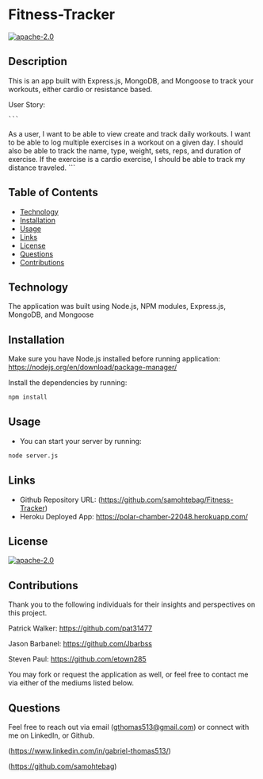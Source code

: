 # Fitness-Tracker

[![apache-2.0](https://img.shields.io/badge/license-apache--2.0-green?style=plastic)](https://www.apache.org/licenses/LICENSE-2.0)

## Description

This is an app built with Express.js, MongoDB, and Mongoose to track your workouts, either cardio or resistance based.

User Story:

    ```
As a user, I want to be able to view create and track daily workouts. I want to be able to log multiple exercises in a workout on a given day. I should also be able to track the name, type, weight, sets, reps, and duration of exercise. If the exercise is a cardio exercise, I should be able to track my distance traveled.
    ```


## Table of Contents
  * [Technology](#technology)
  * [Installation](#installation)
  * [Usage](#usage)
  * [Links](#links)
  * [License](#license)
  * [Questions](#questions)
  * [Contributions](#contributions)


<a name="#technology"></a>

## Technology

The application was built using Node.js, NPM modules, Express.js, MongoDB, and Mongoose


<a name="#installation"></a>

## Installation

Make sure you have Node.js installed before running application: https://nodejs.org/en/download/package-manager/

Install the dependencies by running:

```bash
npm install
```


<a name="#usage"></a>

## Usage

* You can start your server by running:
```bash
node server.js
```


<a name="#links"></a>

## Links
 
  * Github Repository URL: (https://github.com/samohtebag/Fitness-Tracker)
  * Heroku Deployed App: https://polar-chamber-22048.herokuapp.com/
  

<a name="#license"></a>

## License

  [![apache-2.0](https://img.shields.io/badge/license-apache--2.0-green?style=plastic)](https://www.apache.org/licenses/LICENSE-2.0)

  

<a name="#contributions"></a>

## Contributions

Thank you to the following individuals for their insights and perspectives on this project.

Patrick Walker: https://github.com/pat31477

Jason Barbanel: https://github.com/Jbarbss

Steven Paul: https://github.com/etown285

You may fork or request the application as well, or feel free to contact me via either of the mediums listed below.

<a name="#questions"></a>

## Questions

Feel free to reach out via email (gthomas513@gmail.com) or connect with me on LinkedIn, or Github. 

(https://www.linkedin.com/in/gabriel-thomas513/)

(https://github.com/samohtebag)
